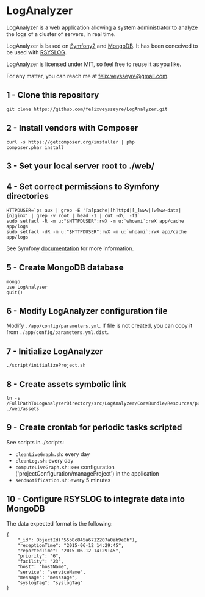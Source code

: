 LogAnalyzer
===========

LogAnalyzer is a web application allowing a system administrator to analyze the logs of a cluster of servers, in real time.

LogAnalyzer is based on [Symfony2](https://symfony.com/) and [MongoDB](https://www.mongodb.com). It has been conceived to be used with [RSYSLOG](http://www.rsyslog.com/).

LogAnalyzer is licensed under MIT, so feel free to reuse it as you like.

For any matter, you can reach me at [felix.veysseyre@gmail.com](mailto:felix.veysseyre@gmail.com).

1 - Clone this repository
-------------------------
```
git clone https://github.com/felixveysseyre/LogAnalyzer.git
```

2 - Install vendors with Composer
---------------------------------------
```
curl -s https://getcomposer.org/installer | php
composer.phar install
```

3 - Set your local server root to ./web/
---------------------------------------

4 - Set correct permissions to Symfony directories
---------------------------------------
```
HTTPDUSER=`ps aux | grep -E '[a]pache|[h]ttpd|[_]www|[w]ww-data|[n]ginx' | grep -v root | head -1 | cut -d\  -f1`
sudo setfacl -R -m u:"$HTTPDUSER":rwX -m u:`whoami`:rwX app/cache app/logs
sudo setfacl -dR -m u:"$HTTPDUSER":rwX -m u:`whoami`:rwX app/cache app/logs
```

See Symfony [documentation](http://symfony.com/doc/2.7/setup/file_permissions.html) for more information.

5 - Create MongoDB database
---------------------------------------
```
mongo
use LogAnalyzer
quit()
```

6 - Modify LogAnalyzer configuration file
---------------------------------------
Modify `./app/config/parameters.yml`.
If file is not created, you can copy it from `./app/config/parameters.yml.dist`.

7 - Initialize LogAnalyzer
---------------------------------------
```
./script/initializeProject.sh
```

8 - Create assets symbolic link
---------------------------------------
```
ln -s /FullPathToLogAnalyzerDirectory/src/LogAnalyzer/CoreBundle/Resources/public/ ./web/assets
```

9 - Create crontab for periodic tasks scripted
---------------------------------------
See scripts in ./scripts:
- `cleanLiveGraph.sh`: every day
- `cleanLog.sh`: every day
- `computeLiveGraph.sh`: see configuration ('projectConfiguration/manageProject') in the application
- `sendNotification.sh`: every 5 minutes

10 - Configure RSYSLOG to integrate data into MongoDB
---------------------------------------
The data expected format is the following:
```
{
    "_id": ObjectId("55b8c845a6712207a0ab9e0b"),
    "receptionTime": "2015-06-12 14:29:45",
    "reportedTime": "2015-06-12 14:29:45",
    "priority": "6",
    "facility": "23",
    "host": "hostName",
    "service": "serviceName",
    "message": "messsage",
    "syslogTag": "syslogTag"
}
```